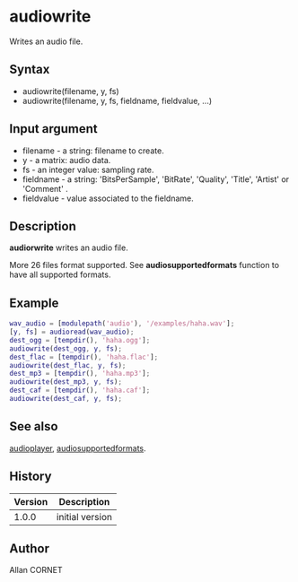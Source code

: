 # audiowrite

Writes an audio file.

## Syntax

- audiowrite(filename, y, fs)
- audiowrite(filename, y, fs, fieldname, fieldvalue, ...)

## Input argument

- filename - a string: filename to create.
- y - a matrix: audio data.
- fs - an integer value: sampling rate.
- fieldname - a string: 'BitsPerSample', 'BitRate', 'Quality', 'Title', 'Artist' or 'Comment' .
- fieldvalue - value associated to the fieldname.

## Description

  <p><b>audiorwrite</b> writes an audio file.</p>
  <p>More 26 files format supported. See <b>audiosupportedformats</b> function to have all supported formats.</p>

## Example

```matlab
wav_audio = [modulepath('audio'), '/examples/haha.wav'];
[y, fs] = audioread(wav_audio);
dest_ogg = [tempdir(), 'haha.ogg'];
audiowrite(dest_ogg, y, fs);
dest_flac = [tempdir(), 'haha.flac'];
audiowrite(dest_flac, y, fs);
dest_mp3 = [tempdir(), 'haha.mp3'];
audiowrite(dest_mp3, y, fs);
dest_caf = [tempdir(), 'haha.caf'];
audiowrite(dest_caf, y, fs);
```

## See also

[audioplayer](audioplayer.md), [audiosupportedformats](audiosupportedformats.md).

## History

| Version | Description     |
| ------- | --------------- |
| 1.0.0   | initial version |

## Author

Allan CORNET
